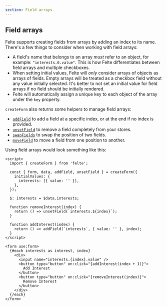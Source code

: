 ```yaml
---
section: Field arrays
---
```


## Field arrays

Felte supports creating fields from arrays by adding an index to its name. There's a few things to consider when working with field arrays:

* A field's name that belongs to an array _must_ refer to an object, for example: `"interests.0.value"`. This is how Felte differentiates between field arrays and multiple checkboxes.
* When setting initial values, Felte will _only_ consider arrays of objects as arrays of fields. Empty arrays will be treated as a checkbox field without any value initially selected. It's better to not set an initial value for field arrays if no field should be initially rendered.
* Felte will automatically assign a unique key to each object of the array under the `key` property.

`createForm` also returns some helpers to manage field arrays:

* [`addField`](/docs/svelte/helper-functions#addfield) to add a field at a specific index, or at the end if no index is provided.
* [`unsetField`](/docs/svelte/helper-functions#unsetfield) to remove a field completely from your stores.
* [`swapFields`](/docs/svelte/helper-functions#swapfields) to swap the position of two fields.
* [`moveField`](/docs/svelte/helper-functions#movefield) to move a field from one position to another.

Using field arrays would look something like this:

```svelte
<script>
  import { createForm } from 'felte';

  const { form, data, addField, unsetField } = createForm({
    initialValues: {
      interests: [{ value: '' }],
    },
  });

  $: interests = $data.interests;

  function removeInterest(index) {
    return () => unsetField(`interests.${index}`);
  }

  function addInterest(index) {
    return () => addField(`interests`, { value: '' }, index);
  }
</script>

<form use:form>
  {#each interests as interest, index}
    <div>
      <input name="interests.{index}.value" />
      <button type="button" on:click="{addInterest(index + 1)}">
        Add Interest
      </button>
      <button type="button" on:click="{removeInterest(index)}">
        Remove Interest
      </button>
    </div>
  {/each}
</form>
```
